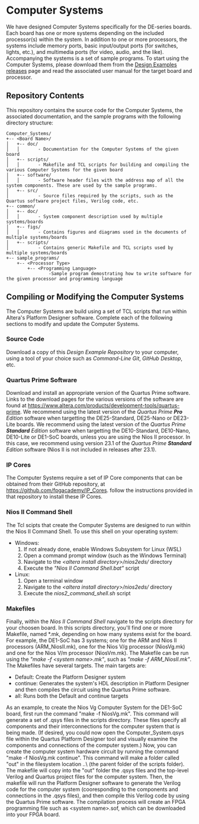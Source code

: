 # Computer Systems

We have designed Computer Systems specifically for the DE-series boards. Each board has one or more systems depending on the included processor(s) within the system. In addition to one or more processors, the systems include memory ports, basic input/output ports (for switches, lights, etc.), and multimedia ports (for video, audio, and the like). Accompanying the systems is a set of sample programs. To start using the Computer Systems, please download them from the [Design Examples releases](https://github.com/fpgacademy/Design_Examples/releases) page and read the associated user manual for the target board and processor.

## Repository Contents

This repository contains the source code for the Computer Systems, the associated documentation, and the sample programs with the following directory structure:
    
    Computer_Systems/
    +-- <Board Name>/
    │   +-- doc/
    │   │       - Documentation for the Computer Systems of the given board 
    │   +-- scripts/
    │   │       - Makefile and TCL scripts for building and compiling the various Computer Systems for the given board
    │   +-- software/
    │   │       - Software header files with the address map of all the system components. These are used by the sample programs.
    │   +-- src/
    │           - Source files required by the scripts, such as the Quartus software project files, Verilog code, etc.
    +-- common/
    │   +-- doc/
    │   │       - System component description used by multiple systems/boards 
    │   +-- figs/
    │   │       - Contains figures and diagrams used in the documents of multiple systems/boards 
    │   +-- scripts/
    │           - Contains generic Makefile and TCL scripts used by multiple systems/boards 
    +-- sample_programs/
        +-- <Processor Type>
            +-- <Programming Language>
                    -Sample program demostrating how to write software for the given processor and programming language

## Compiling or Modifying the Computer Systems

The Computer Systems are build using a set of TCL scripts that run within Altera's Platform Designer software. Complete each of the following sections to modify and update the Computer Systems.

### Source Code

Download a copy of this _Design Example Repository_ to your computer, using a tool of your choice such as _Command-Line Git_, _GitHub Desktop_, etc.

### Quartus Prime Software

Download and install an appropriate version of the Quartus Prime software. Links to the download pages for the various versions of the software are found at https://www.altera.com/products/development-tools/quartus-prime. 
We recommend using the latest version of the *Quartus Prime **Pro** Edition* software when targetting the DE25-Standard, DE25-Nano or DE23-Lite boards. We recommend using the latest version of the *Quartus Prime **Standard** Edition* software when targetting the DE10-Standard, DE10-Nano, DE10-Lite or DE1-SoC boards, unless you are using the Nios II processor. In this case, we recommend using version 23.1 of the *Quartus Prime **Standard** Edition* software (Nios II is not included in releases after 23.1).

### IP Cores

The Computer Systems require a set of IP Core components that can be obtained from their GitHub repository, at https://github.com/fpgacademy/IP_Cores. follow the instructions provided in that repository to install these IP Cores.

### Nios II Command Shell

The Tcl scipts that create the Computer Systems are designed to run within the Nios II Command Shell. To use this shell on your operating system:
- Windows:
    1. If not already done, enable Windows Subsystem for Linux (WSL)
    2. Open a command prompt window (such as the Windows Terminal)
    3. Navigate to the *\<altera install directory\>/nios2eds/* directory
    4. Execute the *\"Nios II Command Shell.bat\"* script
- Linux:
    1. Open a terminal window
    2. Navigate to the *\<altera install directory\>/nios2eds/* directory
    3. Execute the *nios2_command_shell.sh* script

### Makefiles

Finally, within the *Nios II Command Shell* navigate to the scripts directory for your choosen board. In this scripts directory, you'll find one or more Makefile, named *.mk, depending on how many systems exist for the board. For example, the DE1-SoC has 3 systems; one for the ARM and Nios II processors (ARM_NiosII.mk), one for the Nios V/g processor (NiosVg.mk) and one for the Nios V/m processor (NiosVm.mk). The Makefile can be run using the *\"make -f \<system name\>.mk\"*, such as *\"make -f ARM_NiosII.mk\"*. The Makefiles have several targets. The main targets are:

- Default: Create the Platform Designer system
- continue: Generates the system's HDL description in Platform Designer and then compiles the circuit using the Quartus Prime software.
- all: Runs both the Default and continue targets

As an example, to create the Nios Vg Computer System for the DE1-SoC board, first run the command "make -f NiosVg.mk". This command will generate a set of .qsys files in the scripts directory. These files specify all components and their interconnections for the computer system that is being made. (If desired, you could now open the Computer_System.qsys file within the Quartus Platform Designer tool and visually examine the components and connections of the computer system.) Now, you can create the computer system hardware circuit by running the command "make -f NiosVg.mk continue". This command will make a folder called "out" in the filesystem location ..\ (the parent folder of the scripts folder). The makefile will copy into the "out" folder the .qsys files and the top-level Verilog and Quartus project files for the computer system. Then, the makefile will run the Platform Designer software to generate the Verilog code for the computer system (cooresponding to the components and connections in the .qsys files), and then compile this Verilog code by using the Quartus Prime software. The compilation process will create an FPGA programming file such as \<system name\>.sof, which can be downloaded into your FPGA board. 


